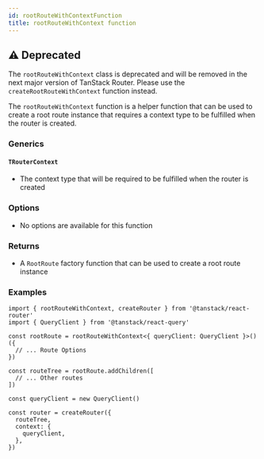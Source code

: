 ```yaml
---
id: rootRouteWithContextFunction
title: rootRouteWithContext function
---
```


## ⚠️ Deprecated

The `rootRouteWithContext` class is deprecated and will be removed in the next major version of TanStack Router. Please use the `createRootRouteWithContext` function instead.

The `rootRouteWithContext` function is a helper function that can be used to create a root route instance that requires a context type to be fulfilled when the router is created.

### Generics

#### `TRouterContext`

- The context type that will be required to be fulfilled when the router is created

### Options

- No options are available for this function

### Returns

- A `RootRoute` factory function that can be used to create a root route instance

### Examples

```tsx
import { rootRouteWithContext, createRouter } from '@tanstack/react-router'
import { QueryClient } from '@tanstack/react-query'

const rootRoute = rootRouteWithContext<{ queryClient: QueryClient }>()({
  // ... Route Options
})

const routeTree = rootRoute.addChildren([
  // ... Other routes
])

const queryClient = new QueryClient()

const router = createRouter({
  routeTree,
  context: {
    queryClient,
  },
})
```
